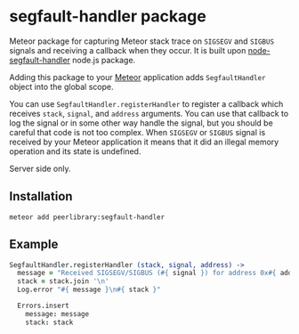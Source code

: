 segfault-handler package
========================

Meteor package for capturing Meteor stack trace on `SIGSEGV` and `SIGBUS` signals and receiving a callback
when they occur. It is built upon [node-segfault-handler](https://github.com/ddopson/node-segfault-handler)
node.js package.

Adding this package to your [Meteor](http://www.meteor.com/) application adds `SegfaultHandler` object into
the global scope.

You can use `SegfaultHandler.registerHandler` to register a callback which receives `stack`, `signal`, and
`address` arguments. You can use that callback to log the signal or in some other way handle the signal,
but you should be careful that code is not too complex. When `SIGSEGV` or `SIGBUS` signal is received by
your Meteor application it means that it did an illegal memory operation and its state is undefined.

Server side only.

Installation
------------

```
meteor add peerlibrary:segfault-handler
```

Example
-------

```coffee
SegfaultHandler.registerHandler (stack, signal, address) ->
  message = "Received SIGSEGV/SIGBUS (#{ signal }) for address 0x#{ address.toString(16) }"
  stack = stack.join '\n'
  Log.error "#{ message }\n#{ stack }"

  Errors.insert
    message: message
    stack: stack
```
